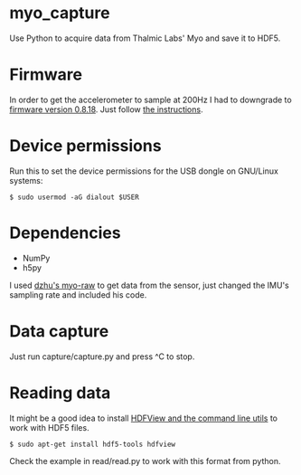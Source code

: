 # myo_capture

Use Python to acquire data from Thalmic Labs' Myo and save it to HDF5.

# Firmware

In order to get the accelerometer to sample at 200Hz I had to downgrade to [firmware version 0.8.18](https://s3.amazonaws.com/thalmicdownloads/firmware/myo-firmware-0.8.18-revd.hex). Just follow [the instructions](https://www.myo.com/firmwareupdate).

# Device permissions

Run this to set the device permissions for the USB dongle on GNU/Linux systems:
	
`$ sudo usermod -aG dialout $USER `

# Dependencies

- NumPy 
- h5py

I used [dzhu's myo-raw](https://github.com/dzhu/myo-raw) to get data from the sensor, just changed the IMU's sampling rate and included his code.

# Data capture

Just run capture/capture.py and press ^C to stop.

# Reading data

It might be a good idea to install [HDFView and the command line utils](https://support.hdfgroup.org/downloads/) to work with HDF5 files.

`$ sudo apt-get install hdf5-tools hdfview `

Check the example in read/read.py to work with this format from python. 

